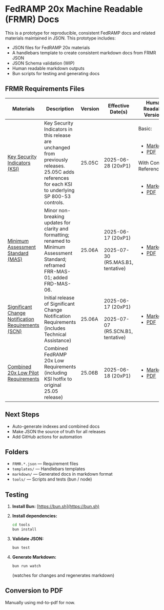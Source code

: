 # FedRAMP 20x Machine Readable (FRMR) Docs

This is a prototype for reproducible, consistent FedRAMP docs and related
materials maintained in JSON. This prototype includes:

- JSON files for FedRAMP 20x materials
- A handlebars template to create consistent markdown docs from FRMR JSON
- JSON Schema validation (WIP)
- Human readable markdown outputs
- Bun scripts for testing and generating docs

## FRMR Requirements Files

| Materials                                                                                              | Description                                                                                                                                           | Version | Effective Date(s)                                            | Human Readable Versions                                                                                                                                                                                                                                                                                                                      |
| ------------------------------------------------------------------------------------------------------ | ----------------------------------------------------------------------------------------------------------------------------------------------------- | ------- | ------------------------------------------------------------ | -------------------------------------------------------------------------------------------------------------------------------------------------------------------------------------------------------------------------------------------------------------------------------------------------------------------------------------------- |
| [Key Security Indicators (KSI)](./FRMR.KSI.key-security-indicators.json)                               | Key Security Indicators in this release are unchanged from previously releases. 25.05C adds references for each KSI to underlying SP 800-53 controls. | 25.05C  | 2025-06-28 (20xP1)                                           | Basic:<br><br><ul><li>[Markdown](./markdown/FRMR.KSI.key-security-indicators.md)</li><li>[PDF](./pdf/FRMR.KSI.key-security-indicators.pdf)</li></ul>With Control References:<br><br><ul><li>[Markdown](./markdown/FRMR.KSI.key-security-indicators-with-controls.md)</li><li>[PDF](./pdf/FRMR.KSI.key-security-indicators.pdf)</li></ul> |
| [Minimum Assessment Standard (MAS)](./FRMR.MAS.minimum-assessment-standard.json)                       | Minor non-breaking updates for clarity and formatting; renamed to Minimum Assessment Standard; reframed FRR-MAS-01; added FRD-MAS-06.                 | 25.06A  | 2025-06-17 (20xP1)<br><br> 2025-07-30 (R5.MAS.B1, tentative) | <ul><li>[Markdown](./markdown/FRMR.MAS.minimum-assessment-standard.md)</li><li>[PDF](./pdf/FRMR.MAS.minimum-assessment-standard.pdf)</li></ul>                                                                                                                                                                                               |
| [Significant Change Notification Requirements (SCN)](./FRMR.SCN.significant-change-notifications.json) | Initial release of Significant Change Notification Requirements (includes Technical Assistance)                                                       | 25.06A  | 2025-06-17 (20xP1)<br><br> 2025-07-07 (R5.SCN.B1, tentative) | <ul><li>[Markdown](./markdown/FRMR.SCN.significant-change-notifications.md)</li><li>[PDF](./pdf/FRMR.SCN.significant-change-notifications.pdf)</li></ul>                                                                                                                                                                                     |
| [Combined 20x Low Pilot Requirements](./combined/FRMR.LOW.20x-low-pilot.json)                          | Combined FedRAMP 20x Low Requirements (including KSI hotfix to original 25.05 release)                                                                | 25.06B  | 2025-06-18 (20xP1)                                           | <ul><li>[Markdown](./markdown/FRMR.LOW.20x-low-pilot.md)</li><li>[PDF](./pdf/FRMR.LOW.20x-low-pilot.pdf)</li> </ul>                                                                                                                                                                                                                          |

## Next Steps

- Auto-generate indexes and combined docs
- Make JSON the source of truth for all releases
- Add GitHub actions for automation

## Folders

- `FRMR.*.json` — Requirement files
- `templates/` — Handlebars templates
- `markdown/` — Generated docs in markdown format
- `tools/` — Scripts and tests (bun / node)

## Testing

1. **Install Bun:** [https://bun.sh](https://bun.sh)

2. **Install dependencies:**

   ```sh
   cd tools
   bun install
   ```

3. **Validate JSON:**

   ```sh
   bun test
   ```

4. **Generate Markdown:**
   ```sh
   bun run watch
   ```
   (watches for changes and regenerates markdown)

## Conversion to PDF

Manually using md-to-pdf for now.
